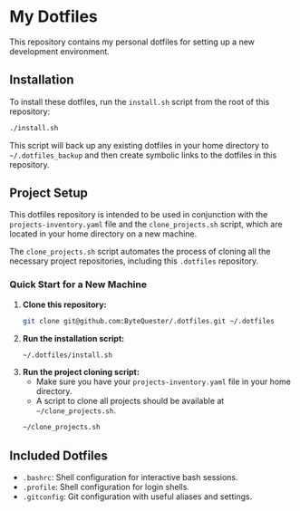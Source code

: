 # My Dotfiles

This repository contains my personal dotfiles for setting up a new development environment.

## Installation

To install these dotfiles, run the `install.sh` script from the root of this repository:

```bash
./install.sh
```

This script will back up any existing dotfiles in your home directory to `~/.dotfiles_backup` and then create symbolic links to the dotfiles in this repository.

## Project Setup

This dotfiles repository is intended to be used in conjunction with the `projects-inventory.yaml` file and the `clone_projects.sh` script, which are located in your home directory on a new machine.

The `clone_projects.sh` script automates the process of cloning all the necessary project repositories, including this `.dotfiles` repository.

### Quick Start for a New Machine

1.  **Clone this repository:**
    ```bash
    git clone git@github.com:ByteQuester/.dotfiles.git ~/.dotfiles
    ```
2.  **Run the installation script:**
    ```bash
    ~/.dotfiles/install.sh
    ```
3.  **Run the project cloning script:**
    - Make sure you have your `projects-inventory.yaml` file in your home directory.
    - A script to clone all projects should be available at `~/clone_projects.sh`.
    ```bash
    ~/clone_projects.sh
    ```

## Included Dotfiles

*   `.bashrc`: Shell configuration for interactive bash sessions.
*   `.profile`: Shell configuration for login shells.
*   `.gitconfig`: Git configuration with useful aliases and settings.